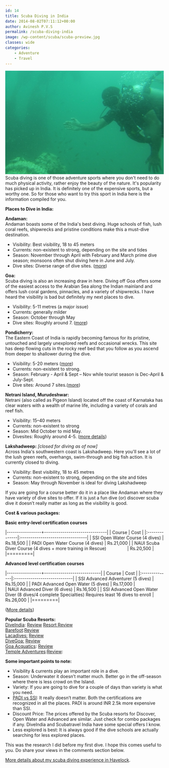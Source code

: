 ```yaml
---
id: 14
title: Scuba Diving in India
date: 2014-08-02T07:11:12+00:00
author: Avinesh P.V.S
permalink: /scuba-diving-india
image: /wp-content/scuba/scuba-preview.jpg
classes: wide
categories:
    - Adventure
    - Travel
---
```

![image-center](/wp-content/scuba/scuba-preview.jpg)
Scuba diving is one of those adventure sports where you don't need to do much physical activity, rather enjoy the beauty of the nature. 
It's popularity has picked up in India. 
It is definitely one of the expensive sports, but a worthy one. 
So for those who want to try this sport in India here is the information compiled for you.

**Places to Dive in India:**  

**Andaman:**  
Andaman boasts some of the India's best diving. 
Huge schools of fish, lush coral reefs, shipwrecks and pristine conditions make this a must-dive destination.

  * Visibility: Best visibility, 18 to 45 meters 
  * Currents: non-existent to strong, depending on the site and tides
  * Season: November through April with February and March prime dive season; monsoons often shut diving here in June and July.
  * Dive sites: Diverse range of dive sites. (<a href="http://www.diveindia.com/havelock/sites_1.html" title="Divesites in Andaman" target="_blank">more</a>)

**Goa:**  
  Scuba diving is also an increasing draw in here. 
  Diving off Goa offers some of the easiest access to the Arabian Sea along the Indian mainland and offers lush coral gardens, pinnacles, and a variety of shipwrecks. 
  I have heard the visibility is bad but definitely my next places to dive.
           
  * Visibility: 5-11 metres (a major issue) 
  * Currents: generally milder
  * Season: October through May 
  * Dive sites: Roughly around 7. (<a href="http://www.goaaquatics.com/dive-sites.html" title="Divesites in Goa" target="_blank">more</a>)

**Pondicherry:**  
  The Eastern Coast of India is rapidly becoming famous for its pristine, untouched and largely unexplored reefs and occasional wrecks. This site has deep flowing cuts in the rocky reef bed that you follow as you ascend from deeper to shallower during the dive.
                
  * Visibility: 5-20 meters (<a href="http://templeadventures.com/forecasts.htm" title="Forecast" target="_blank">more</a>)
  * Currents: non-existent to strong. 
  * Season: February - April & Sept – Nov while tourist season is Dec-April & July-Sept. 
  * Dive sites: Around 7 sites.(<a href="http://www.templeadventures.com/go_diving.htm" title="Divesites in Pondicherry" target="_blank">more</a>)

**Netrani Island, Murudeshwar:**  
  Netrani (also called as Pigeon Island) located off the coast of Karnataka has clear waters with a wealth of marine life, including a variety of corals and reef fish. 
                            
  * Visibility: 15–40 meters 
  * Currents: non-existent to strong 
  * Season: Mid October to mid May. 
  * Divesites: Roughly around 4-5. (<a href="http://www.westcoastadventures.in/static/about_us.shtml#divesites" title="Divesites in Netrani" target="_blank">more details</a>)
   
**Lakshadweep:** _[closed for diving as of now]_  
  Across India's southwestern coast is Lakshadweep. 
  Here you'll see a lot of the lush green reefs, overhangs, swim-through and big fish action. 
  It is currently closed to diving. 
                                        
  * Visibility: Best visibility, 18 to 45 metres 
  * Currents: non-existent to strong, depending on the site and tides
  * Season: May through November is ideal for diving Lakshadweep
  
  If you are going for a course better do it in a place like Andaman where they have variety of dive sites to offer. 
  If it is just a fun dive (or) discover scuba dive it doesn&#8217;t really matter as long as the visibility is good.
                                                
**Cost & various packages:**  

**Basic entry-level certification courses**
                           
  |-----------------+-------------------------------|
  | Course | Cost |
  |:--------------|:---------------------------------|
  | SSI Open Water Course (4 dives) | Rs.18,500 |
  | PADI Open Water Course (4 dives) | Rs.21,000 |
  | NAUI Scuba Diver Course (4 dives + more training in Rescue) &nbsp; &nbsp; &nbsp; &nbsp; &nbsp; &nbsp; &nbsp; &nbsp; | Rs.20,500 |
  |=========|                     
                                               
**Advanced level certification courses**
                                                 
  |-----------------+----------------------------|
  | Course | Cost |
  |:--------------|:-----------------------------|
  | SSI Advanced Adventurer (5 dives)  | Rs.15,000 | 
  | PADI Advanced Open Water (5 dives) | Rs.17,000 |   
  | NAUI Advanced Diver (6 dives) | Rs.16,500 | 
  | SSI Advanced Open Water Diver (8 dives/4 complete Specialties) Requires least 16 dives to enroll | Rs.26,000 |
  |=========|
                                                                                
  (<a href="http://www.diveindia.com/havelock/prices.html" title="Diving prices" target="_blank">More details</a>) 
  
  **Popular Scuba Resorts:**  
  <a href="http://www.diveindia.com/" title="DiveIndia" target="_blank">DiveIndia</a>: <a href="http://www.tripadvisor.in/Attraction_Review-g503691-d3748638-Reviews-Dive_India-Havelock_Island_Andaman_and_Nicobar_Islands.html" title="DiveIndia Review" target="_blank">Review</a> <a href="http://www.tripadvisor.in/Hotel_Review-g503691-d735042-Reviews-Island_Vinnies_Tropical_Beach_Cabana-Havelock_Island_Andaman_and_Nicobar_Islands.html" title="DiveIndia Resort Review" target="_blank">Resort Review</a>  
  <a href="http://www.barefoot-andaman.com/" title="Barefoot diving india" target="_blank">Barefoot</a>:<a href="http://www.tripadvisor.in/Hotel_Review-g503691-d1647867-Reviews-Barefoot_Scuba_Resort-Havelock_Island_Andaman_and_Nicobar_Islands.html" title="Barefoot diving india review" target="_blank">Review</a>  
  <a href="http://lacadives.com/" title="Lacadives" target="_blank">Lacadives:</a> <a href="http://www.tripadvisor.in/Attraction_Review-g297584-d3313773-Reviews-Lacadives-Port_Blair_South_Andaman_Island_Andaman_and_Nicobar_Islands.html" title="Lacadives reviews" target="_blank">Review</a>  
  <a href="http://www.divegoa.com/" title="Divegoa" target="_blank">DiveGoa:</a> <a href="http://www.tripadvisor.in/Attraction_Review-g303877-d4235952-Reviews-DiveGoa-Panaji_Goa.html" title="Divegoa review" target="_blank">Review</a>  
  <a href="http://www.goaaquatics.com/ " title="Goa aquatics" target="_blank">Goa Acquatics</a>: <a href="http://www.tripadvisor.in/ShowUserReviews-g306995-d3834958-r152317077-Goa_Aquatics-Calangute_Goa.html" title="Goa aquatics review" target="_blank">Review</a>  
  <a href="http://www.templeadventures.com/" title="Templeadventures" target="_blank">Temple Adventures</a>:<a href="http://www.tripadvisor.in/Attraction_Review-g659792-d2711352-Reviews-Scuba_Diving_Pondicherry_with_Temple_Adventures-Pondicherry_Union_Territory_of_Po.html" title="Templeadventures review" target="_blank">Review</a>:
                                                
  **Some important points to note:**  
  * Visibility & currents play an important role in a dive.  
  * Season: Underwater it doesn&#8217;t matter much. Better go in the off-season where there is less crowd on the Island.  
  * Variety: If you are going to dive for a couple of days than variety is what you need.  
  * <a href="http://www.bookyourdive.com/blog/2013/12/23/differences-padi-ssi" title="PADI vs SSI" target="_blank">PADI vs SSI</a>: It really doesn&#8217;t matter. Both the certifications are recognized in all the places. PADI is around INR 2.5k more expensive than SSI.  
  * Discount Price: The prices offered by the Scuba resorts for Discover, Open Water and Advanced are similar. 
  Just check for combo packages if any. DiveIndia and Scubatravel India have some special offers I know.  
  * Less explored is best: It is always good if the dive schools are actually searching for less explored places.
                                                
  This was the research I did before my first dive. 
  I hope this comes useful to you. Do share your views in the comments section below.
                                                
  <a href="http://www.avineshpvs.com/scuba-diving-havelock-andaman" title="Scuba Diving in Havelock (Andaman)" target="_blank">More details about my scuba diving experience in Havelock</a>.